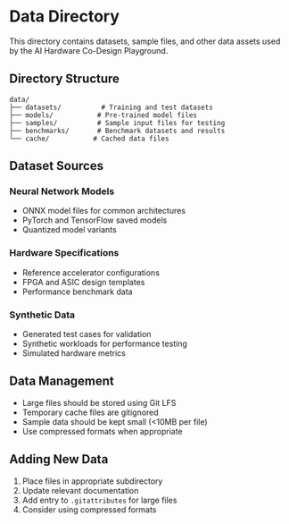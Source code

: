 # Data Directory

This directory contains datasets, sample files, and other data assets used by the AI Hardware Co-Design Playground.

## Directory Structure

```
data/
├── datasets/          # Training and test datasets
├── models/           # Pre-trained model files
├── samples/          # Sample input files for testing
├── benchmarks/       # Benchmark datasets and results
└── cache/           # Cached data files
```

## Dataset Sources

### Neural Network Models
- ONNX model files for common architectures
- PyTorch and TensorFlow saved models
- Quantized model variants

### Hardware Specifications
- Reference accelerator configurations
- FPGA and ASIC design templates
- Performance benchmark data

### Synthetic Data
- Generated test cases for validation
- Synthetic workloads for performance testing
- Simulated hardware metrics

## Data Management

- Large files should be stored using Git LFS
- Temporary cache files are gitignored
- Sample data should be kept small (<10MB per file)
- Use compressed formats when appropriate

## Adding New Data

1. Place files in appropriate subdirectory
2. Update relevant documentation
3. Add entry to `.gitattributes` for large files
4. Consider using compressed formats